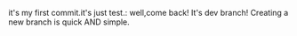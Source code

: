 it's my first commit.it's just test.:
well,come back!
It's dev branch!
Creating a new branch is quick AND simple.
